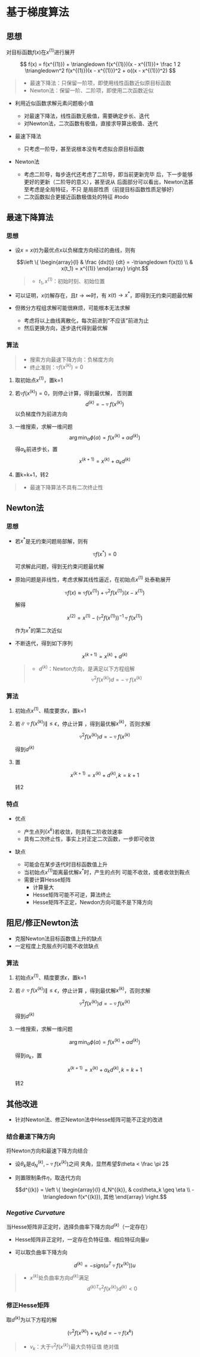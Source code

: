 #	基于梯度算法

##	思想

对目标函数$f(x)$在$x^{(1)}$进行展开

$$
f(x) = f(x^{(1)}) + \triangledown f(x^{(1)})(x - x^{(1)})+
	\frac 1 2 \triangledown^2 f(x^{(1)})(x - x^{(1)})^2 +
	o((x - x^{(1)})^2)
$$

> - 最速下降法：只保留一阶项，即使用线性函数近似原目标函数
> - Newton法：保留一阶、二阶项，即使用二次函数近似

-	利用近似函数求解元素问题极小值
	-	对最速下降法，线性函数无极值，需要确定步长、迭代
	-	对Newton法，二次函数有极值，直接求导算出极值、迭代

-	最速下降法
	-	只考虑一阶导，甚至说根本没有考虑拟合原目标函数

-	Newton法
	-	考虑二阶导，每步迭代还考虑了二阶导，即当前更新完毕
		后，下一步能够更好的更新（二阶导的意义），甚至说从
		后面部分可以看出，Newton法甚至考虑是全局特征，不只
		是局部性质（前提目标函数性质足够好）
	-	二次函数拟合更接近函数极值处的特征
#todo

##	最速下降算法

###	思想

-	设$x=x(t)$为最优点x以负梯度方向经过的曲线，则有

	$$\left \{ \begin{array}{l}
	& \frac {dx(t)} {dt} = -\triangledown f(x(t)) \\
	& x(t_1) = x^{(1)}
	\end{array} \right.$$

	> - $t_1, x^{(1)}$：初始时刻、初始位置

-	可以证明，$x(t)$解存在，且$t \rightarrow \infty$时，有
	$x(t) \rightarrow x^{ * }$，即得到无约束问题最优解

-	但微分方程组求解可能很麻烦，可能根本无法求解
	-	考虑将以上曲线离散化，每次前进到“不应该”前进为止
	-	然后更换方向，逐步迭代得到最优解

###	算法

> - 搜索方向最速下降方向：负梯度方向
> - 终止准则：$\triangledown f(x^{(k)})=0$

1.	取初始点$x^{(1)}$，置k=1

2.	若$\triangledown f(x^{(k)})=0$，则停止计算，得到最优解，
	否则置
	$$d^{(k)} = -\triangledown f(x^{(k)})$$
	以负梯度作为前进方向

3.	一维搜索，求解一维问题
	$$
	\arg\min_{\alpha} \phi(\alpha) =
		f(x^{(k)} + \alpha d^{(k)})
	$$
	得$\alpha_k$前进步长，置
	$$
	x^{(k+1)} = x^{(k)} + \alpha_k d^{(k)}
	$$

4.	置k=k+1，转2

> - 最速下降算法不具有二次终止性

##	Newton法

###	思想

-	若$x^{ * }$是无约束问题局部解，则有

	$$\triangledown f(x^{ * }) = 0$$

	可求解此问题，得到无约束问题最优解

-	原始问题是非线性，考虑求解其线性逼近，在初始点$x^{(1)}$
	处泰勒展开

	$$
	\triangledown f(x) \approx \triangledown f(x^{(1)})
		+ \triangledown^2 f(x^{(1)})(x - x^{(1)})
	$$

	解得

	$$
	x^{(2)} = x^{(1)} - (\triangledown^2 f(x^{(1)}))^{-1}
		\triangledown f(x^{(1)})
	$$

	作为$x^{ * }$的第二次近似

-	不断迭代，得到如下序列

	$$
	x^{(k+1)} = x^{(k)} + d^{(k)}
	$$

	> - $d^{(k)}$：Newton方向，是满足以下方程组解
		$$
		\triangledown^2 f(x^{(k)}) d = -\triangledown
			f(x^{(k)}
		$$

###	算法

1.	初始点$x^{(1)}$、精度要求$\epsilon$，置k=1

2.	若$\|\triangledown f(x^{(k)})\| \leq \epsilon$，停止计算
	，得到最优解$x^{(k)}$，否则求解

	$$
	\triangledown^2 f(x^{(k)}) d = -\triangledown
		f(x^{(k)}
	$$

	得到$d^{(k)}$

3.	置

	$$x^{(k+1)} = x^{(k)} + d^{(k)}, k = k+1$$

	转2

###	特点

-	优点
	-	产生点列$\{x^{k}\}$若收敛，则具有二阶收敛速率
	-	具有二次终止性，事实上对正定二次函数，一步即可收敛

-	缺点
	-	可能会在某步迭代时目标函数值上升
	-	当初始点$x^{(1)}$距离最优解$x^{ * }$时，产生的点列
		可能不收敛，或者收敛到鞍点
	-	需要计算Hesse矩阵
		-	计算量大
		-	Hesse矩阵可能不可逆，算法终止
		-	Hesse矩阵不正定，Newdon方向可能不是下降方向

##	阻尼/修正Newton法

-	克服Newton法目标函数值上升的缺点
-	一定程度上克服点列可能不收敛缺点

###	算法

1.	初始点$x^{(1)}$、精度要求$\epsilon$，置k=1

2.	若$\|\triangledown f(x^{(k)})\| \leq \epsilon$，停止计算
	，得到最优解$x^{(k)}$，否则求解

	$$
	\triangledown^2 f(x^{(k)}) d = -\triangledown
		f(x^{(k)}
	$$

	得到$d^{(k)}$

3.	一维搜索，求解一维问题

	$$
	\arg\min_{\alpha} \phi(\alpha) = f(x^{(k)} +
		\alpha d^{(k)})
	$$

	得到$\alpha_k$，置

	$$x^{(k+1)} = x^{(k)} + \alpha_k d^{(k)}, k = k+1$$

	转2

##	其他改进

-	针对Newton法、修正Newton法中Hesse矩阵可能不正定的改进

###	结合最速下降方向

将Newton方向和最速下降方向结合

-	设$\theta_k$是$d_N^{(k)}, -\triangledown f(x^{(k)})$之间
	夹角，显然希望$\theta < \frac \pi 2$

-	则置限制条件$\eta$，取迭代方向

	$$d^{(k)} = \left \{ \begin{array}{l}
	d_N^{(k)}, & cos\theta_k \geq \eta \\
	-\triangledown f(x^{(k)}), 其他
	\end{array} \right.$$

###	*Negative Curvature*

当Hesse矩阵非正定时，选择负曲率下降方向$d^{(k)}$（一定存在）

-	Hesse矩阵非正定时，一定存在负特征值、相应特征向量$u$

-	可以取负曲率下降方向

	$$
	d^{(k)} = -sign(u^T \triangledown f(x^{(k)})) u
	$$

> - $x^{(k)}$处负曲率方向$d^{(k)}$满足
	$$
	d^{(k)T} \triangledown^2 f(x^{(k)}) d^{(k)} < 0
	$$

###	修正Hesse矩阵

取$d^{(k)}$为以下方程的解

$$
(\triangledown^2 f(x^{(k)}) + v_k I) d =
	-\triangledown f(x^{k})
$$

> - $v_k$：大于$\triangledown^2 f(x^{(k)})$最大负特征值
	绝对值


